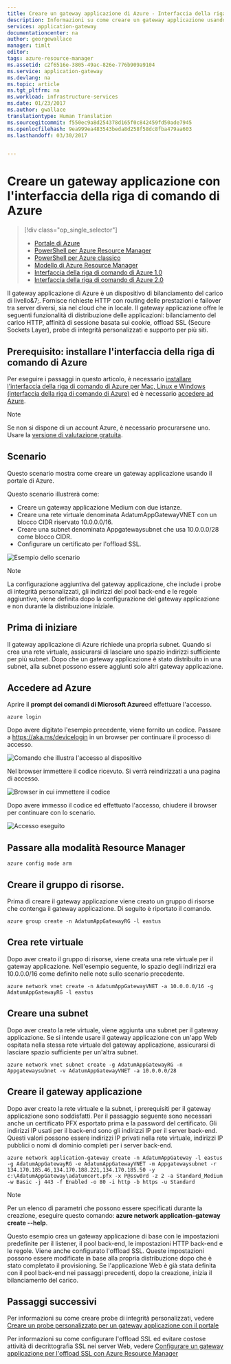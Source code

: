 ```yaml
---
title: Creare un gateway applicazione di Azure - Interfaccia della riga di comando di Azure 1.0 | Documentazione Microsoft
description: Informazioni su come creare un gateway applicazione usando l&quot;interfaccia della riga di comando di Azure 1.0 in Resource Manager
services: application-gateway
documentationcenter: na
author: georgewallace
manager: timlt
editor: 
tags: azure-resource-manager
ms.assetid: c2f6516e-3805-49ac-826e-776b909a9104
ms.service: application-gateway
ms.devlang: na
ms.topic: article
ms.tgt_pltfrm: na
ms.workload: infrastructure-services
ms.date: 01/23/2017
ms.author: gwallace
translationtype: Human Translation
ms.sourcegitcommit: f550ec9a8d254378d165f0c842459fd50ade7945
ms.openlocfilehash: 9ea999ea483543beda8d258f58dc8fba479aa603
ms.lasthandoff: 03/30/2017


---
```

# <a name="create-an-application-gateway-by-using-the-azure-cli"></a>Creare un gateway applicazione con l'interfaccia della riga di comando di Azure

> [!div class="op_single_selector"]
> * [Portale di Azure](application-gateway-create-gateway-portal.md)
> * [PowerShell per Azure Resource Manager](application-gateway-create-gateway-arm.md)
> * [PowerShell per Azure classico](application-gateway-create-gateway.md)
> * [Modello di Azure Resource Manager](application-gateway-create-gateway-arm-template.md)
> * [Interfaccia della riga di comando di Azure 1.0](application-gateway-create-gateway-cli.md)
> * [Interfaccia della riga di comando di Azure 2.0](application-gateway-create-gateway-cli.md)
> 
> 

Il gateway applicazione di Azure è un dispositivo di bilanciamento del carico di livello&7;. Fornisce richieste HTTP con routing delle prestazioni e failover tra server diversi, sia nel cloud che in locale. Il gateway applicazione offre le seguenti funzionalità di distribuzione delle applicazioni: bilanciamento del carico HTTP, affinità di sessione basata sui cookie, offload SSL (Secure Sockets Layer), probe di integrità personalizzati e supporto per più siti.

## <a name="prerequisite-install-the-azure-cli"></a>Prerequisito: installare l'interfaccia della riga di comando di Azure

Per eseguire i passaggi in questo articolo, è necessario [installare l'interfaccia della riga di comando di Azure per Mac, Linux e Windows (interfaccia della riga di comando di Azure)](../xplat-cli-install.md) ed è necessario [accedere ad Azure](../xplat-cli-connect.md). 

> [!NOTE]
> Se non si dispone di un account Azure, è necessario procurarsene uno. Usare la [versione di valutazione gratuita](../active-directory/sign-up-organization.md).

## <a name="scenario"></a>Scenario

Questo scenario mostra come creare un gateway applicazione usando il portale di Azure.

Questo scenario illustrerà come:

* Creare un gateway applicazione Medium con due istanze.
* Creare una rete virtuale denominata AdatumAppGatewayVNET con un blocco CIDR riservato 10.0.0.0/16.
* Creare una subnet denominata Appgatewaysubnet che usa 10.0.0.0/28 come blocco CIDR.
* Configurare un certificato per l'offload SSL.

![Esempio dello scenario][scenario]

> [!NOTE]
> La configurazione aggiuntiva del gateway applicazione, che include i probe di integrità personalizzati, gli indirizzi del pool back-end e le regole aggiuntive, viene definita dopo la configurazione del gateway applicazione e non durante la distribuzione iniziale.

## <a name="before-you-begin"></a>Prima di iniziare

Il gateway applicazione di Azure richiede una propria subnet. Quando si crea una rete virtuale, assicurarsi di lasciare uno spazio indirizzi sufficiente per più subnet. Dopo che un gateway applicazione è stato distribuito in una subnet, alla subnet possono essere aggiunti solo altri gateway applicazione.

## <a name="log-in-to-azure"></a>Accedere ad Azure

Aprire il **prompt dei comandi di Microsoft Azure**ed effettuare l'accesso. 

```azurecli
azure login
```

Dopo avere digitato l'esempio precedente, viene fornito un codice. Passare a https://aka.ms/devicelogin in un browser per continuare il processo di accesso.

![Comando che illustra l'accesso al dispositivo][1]

Nel browser immettere il codice ricevuto. Si verrà reindirizzati a una pagina di accesso.

![Browser in cui immettere il codice][2]

Dopo avere immesso il codice ed effettuato l'accesso, chiudere il browser per continuare con lo scenario.

![Accesso eseguito][3]

## <a name="switch-to-resource-manager-mode"></a>Passare alla modalità Resource Manager

```azurecli
azure config mode arm
```

## <a name="create-the-resource-group"></a>Creare il gruppo di risorse.

Prima di creare il gateway applicazione viene creato un gruppo di risorse che contenga il gateway applicazione. Di seguito è riportato il comando.

```azurecli
azure group create -n AdatumAppGatewayRG -l eastus
```

## <a name="create-a-virtual-network"></a>Crea rete virtuale

Dopo aver creato il gruppo di risorse, viene creata una rete virtuale per il gateway applicazione.  Nell'esempio seguente, lo spazio degli indirizzi era 10.0.0.0/16 come definito nelle note sullo scenario precedente.

```azurecli
azure network vnet create -n AdatumAppGatewayVNET -a 10.0.0.0/16 -g AdatumAppGatewayRG -l eastus
```

## <a name="create-a-subnet"></a>Creare una subnet

Dopo aver creato la rete virtuale, viene aggiunta una subnet per il gateway applicazione.  Se si intende usare il gateway applicazione con un'app Web ospitata nella stessa rete virtuale del gateway applicazione, assicurarsi di lasciare spazio sufficiente per un'altra subnet.

```azurecli
azure network vnet subnet create -g AdatumAppGatewayRG -n Appgatewaysubnet -v AdatumAppGatewayVNET -a 10.0.0.0/28 
```

## <a name="create-the-application-gateway"></a>Creare il gateway applicazione

Dopo aver creato la rete virtuale e la subnet, i prerequisiti per il gateway applicazione sono soddisfatti. Per il passaggio seguente sono necessari anche un certificato PFX esportato prima e la password del certificato. Gli indirizzi IP usati per il back-end sono gli indirizzi IP per il server back-end. Questi valori possono essere indirizzi IP privati nella rete virtuale, indirizzi IP pubblici o nomi di dominio completi per i server back-end.

```azurecli
azure network application-gateway create -n AdatumAppGateway -l eastus -g AdatumAppGatewayRG -e AdatumAppGatewayVNET -m Appgatewaysubnet -r 134.170.185.46,134.170.188.221,134.170.185.50 -y c:\AdatumAppGateway\adatumcert.pfx -x P@ssw0rd -z 2 -a Standard_Medium -w Basic -j 443 -f Enabled -o 80 -i http -b https -u Standard
```

> [!NOTE]
> Per un elenco di parametri che possono essere specificati durante la creazione, eseguire questo comando: **azure network application-gateway create --help**.

Questo esempio crea un gateway applicazione di base con le impostazioni predefinite per il listener, il pool back-end, le impostazioni HTTP back-end e le regole. Viene anche configurato l'offload SSL. Queste impostazioni possono essere modificate in base alla propria distribuzione dopo che è stato completato il provisioning.
Se l'applicazione Web è già stata definita con il pool back-end nei passaggi precedenti, dopo la creazione, inizia il bilanciamento del carico.

## <a name="next-steps"></a>Passaggi successivi

Per informazioni su come creare probe di integrità personalizzati, vedere [Creare un probe personalizzato per un gateway applicazione con il portale](application-gateway-create-probe-portal.md)

Per informazioni su come configurare l'offload SSL ed evitare costose attività di decrittografia SSL nei server Web, vedere [Configurare un gateway applicazione per l'offload SSL con Azure Resource Manager](application-gateway-ssl-arm.md)

<!--Image references-->

[scenario]: ./media/application-gateway-create-gateway-cli/scenario.png
[1]: ./media/application-gateway-create-gateway-cli/figure1.png
[2]: ./media/application-gateway-create-gateway-cli/figure2.png
[3]: ./media/application-gateway-create-gateway-cli/figure3.png

